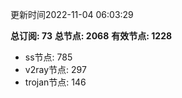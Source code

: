更新时间2022-11-04 06:03:29

**总订阅: 73**
**总节点: 2068**
**有效节点: 1228**
- ss节点: 785
- v2ray节点: 297
- trojan节点: 146
